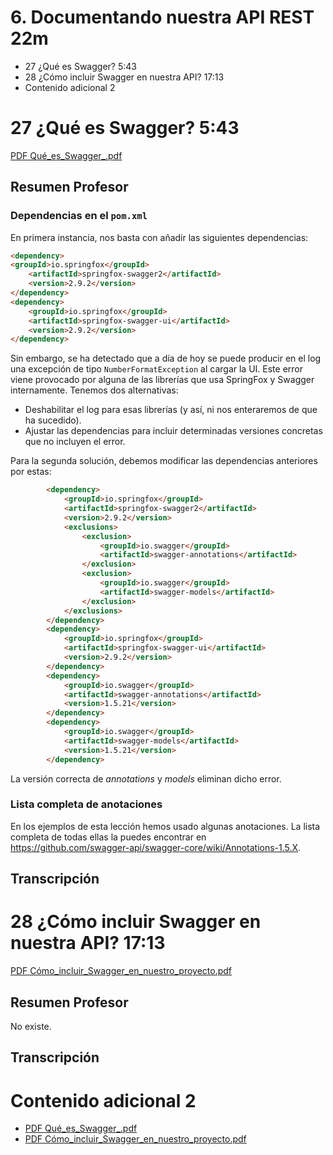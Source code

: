 # 6. Documentando nuestra API REST 22m

* 27 ¿Qué es Swagger? 5:43 
* 28 ¿Cómo incluir Swagger en nuestra API? 17:13 
* Contenido adicional 2

# 27 ¿Qué es Swagger? 5:43 

[PDF Qué_es_Swagger_.pdf](pdfs/25_Qué_es_Swagger_.pdf)

## Resumen Profesor

### Dependencias en el `pom.xml`

En primera instancia, nos basta con añadir las siguientes dependencias:

```html
<dependency>
<groupId>io.springfox</groupId>
    <artifactId>springfox-swagger2</artifactId>
    <version>2.9.2</version>
</dependency>
<dependency>
    <groupId>io.springfox</groupId>
    <artifactId>springfox-swagger-ui</artifactId>
    <version>2.9.2</version>
</dependency>
```

Sin embargo, se ha detectado que a día de hoy se puede producir en el log una excepción de tipo `NumberFormatException` al cargar la UI. Este error viene provocado por alguna de las librerías que usa SpringFox y Swagger internamente. Tenemos dos alternativas:

* Deshabilitar el log para esas librerías (y así, ni nos enteraremos de que ha sucedido).
* Ajustar las dependencias para incluir determinadas versiones concretas que no incluyen el error.

Para la segunda solución, debemos modificar las dependencias anteriores por estas:

```html
        <dependency>
            <groupId>io.springfox</groupId>
            <artifactId>springfox-swagger2</artifactId>
            <version>2.9.2</version>
            <exclusions>
                <exclusion>
                    <groupId>io.swagger</groupId>
                    <artifactId>swagger-annotations</artifactId>
                </exclusion>
                <exclusion>
                    <groupId>io.swagger</groupId>
                    <artifactId>swagger-models</artifactId>
                </exclusion>
            </exclusions>
        </dependency>
        <dependency>
            <groupId>io.springfox</groupId>
            <artifactId>springfox-swagger-ui</artifactId>
            <version>2.9.2</version>
        </dependency>
        <dependency>
            <groupId>io.swagger</groupId>
            <artifactId>swagger-annotations</artifactId>
            <version>1.5.21</version>
        </dependency>
        <dependency>
            <groupId>io.swagger</groupId>
            <artifactId>swagger-models</artifactId>
            <version>1.5.21</version>
        </dependency>
```

La versión correcta de *annotations* y *models* eliminan dicho error.

### Lista completa de anotaciones

En los ejemplos de esta lección hemos usado algunas anotaciones. La lista completa de todas ellas la puedes encontrar en https://github.com/swagger-api/swagger-core/wiki/Annotations-1.5.X.

## Transcripción

# 28 ¿Cómo incluir Swagger en nuestra API? 17:13 

[PDF Cómo_incluir_Swagger_en_nuestro_proyecto.pdf](pdfs/26_Cómo_incluir_Swagger_en_nuestro_proyecto.pdf)

## Resumen Profesor

No existe.

## Transcripción

# Contenido adicional 2

* [PDF Qué_es_Swagger_.pdf](pdfs/25_Qué_es_Swagger_.pdf)
* [PDF Cómo_incluir_Swagger_en_nuestro_proyecto.pdf](pdfs/26_Cómo_incluir_Swagger_en_nuestro_proyecto.pdf)
